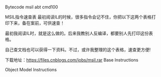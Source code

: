 Bytecode msil  abt cmd100


MSIL指令速查表
最初阅读IL的时候，很多指令会记不住，你把以下这两个表格打印下来，备在案前，可供速查！

最初我阅读IL时，就是这么做的。后来我教别人反编译，都要别人先打印这份表格。

自己查文档也可以获得一下资料。不过，或许我整理的这个表格，速查更方便!

下载地址：https://files.cnblogs.com/jobs/msil.rar
Base Instructions

Object Model Instructions

